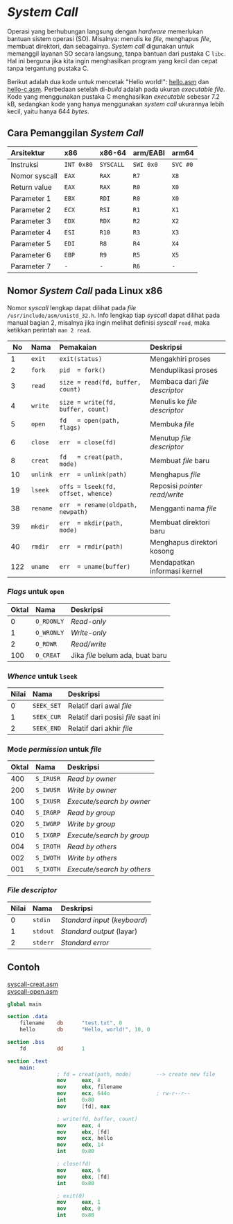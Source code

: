 # *System Call*


Operasi yang berhubungan langsung dengan *hardware* memerlukan bantuan sistem
operasi (SO). Misalnya: menulis ke *file*, menghapus *file*, membuat direktori,
dan sebagainya. *System call* digunakan untuk memanggil layanan SO secara langsung,
tanpa bantuan dari pustaka C `libc`. Hal ini berguna jika kita ingin menghasilkan
program yang kecil dan cepat tanpa tergantung pustaka C.

Berikut adalah dua kode untuk mencetak "Hello world!": [hello.asm](ex/hello.asm) dan [hello-c.asm](ex/hello-c.asm).
Perbedaan setelah di-*build* adalah pada ukuran *executable file*. Kode yang menggunakan pustaka C menghasilkan
*executable* sebesar 7.2 kB, sedangkan kode yang hanya menggunakan *system call* ukurannya
lebih kecil, yaitu hanya 644 *bytes*.


## Cara Pemanggilan *System Call*

| Arsitektur    | x86        | x86-64    | arm/EABI  | arm64    |
| :------------ | :--------- | :-------- | :-------- | :------- |
| Instruksi     | `INT 0x80` | `SYSCALL` | `SWI 0x0` | `SVC #0` |
| Nomor syscall | `EAX`      | `RAX`     | `R7`      | `X8`     |
| Return value  | `EAX`      | `RAX`     | `R0`      | `X0`     |
| Parameter 1   | `EBX`      | `RDI`     | `R0`      | `X0`     |
| Parameter 2   | `ECX`      | `RSI`     | `R1`      | `X1`     |
| Parameter 3   | `EDX`      | `RDX`     | `R2`      | `X2`     |
| Parameter 4   | `ESI`      | `R10`     | `R3`      | `X3`     |
| Parameter 5   | `EDI`      | `R8`      | `R4`      | `X4`     |
| Parameter 6   | `EBP`      | `R9`      | `R5`      | `X5`     |
| Parameter 7   | `-`        | `-`       | `R6`      | `-`      |


## Nomor *System Call* pada Linux x86

Nomor *syscall* lengkap dapat dilihat pada *file* `/usr/include/asm/unistd_32.h`.
Info lengkap tiap *syscall* dapat dilihat pada manual bagian 2, misalnya jika
ingin melihat definisi *syscall* `read`, maka ketikkan perintah `man 2 read`.

| No  | Nama     | Pemakaian                          | Deskripsi                       |
| --- | :------- | :--------------------------------- | :------------------------------ |
| 1   | `exit`   | `exit(status)`                     | Mengakhiri proses               |
| 2   | `fork`   | `pid  = fork()`                    | Menduplikasi proses             |
| 3   | `read`   | `size = read(fd, buffer, count)`   | Membaca dari *file descriptor*  |
| 4   | `write`  | `size = write(fd, buffer, count)`  | Menulis ke *file descriptor*    |
| 5   | `open`   | `fd   = open(path, flags)`         | Membuka *file*                  |
| 6   | `close`  | `err  = close(fd)`                 | Menutup *file descriptor*       |
| 8   | `creat`  | `fd   = creat(path, mode)`         | Membuat *file* baru             |
| 10  | `unlink` | `err  = unlink(path)`              | Menghapus *file*                |
| 19  | `lseek`  | `offs = lseek(fd, offset, whence)` | Reposisi *pointer* *read/write* |
| 38  | `rename` | `err  = rename(oldpath, newpath)`  | Mengganti nama *file*           |
| 39  | `mkdir`  | `err  = mkdir(path, mode)`         | Membuat direktori baru          |
| 40  | `rmdir`  | `err  = rmdir(path)`               | Menghapus direktori kosong      |
| 122 | `uname`  | `err  = uname(buffer)`             | Mendapatkan informasi kernel    |


### *Flags* untuk `open`

| Oktal | Nama       | Deskripsi    |
| :---- | :--------- | :----------- |
| 0     | `O_RDONLY` | *Read-only*  |
| 1     | `O_WRONLY` | *Write-only* |
| 2     | `O_RDWR`   | *Read/write* |
| 100   | `O_CREAT`  | Jika *file* belum ada, buat baru |

### *Whence* untuk `lseek`

| Nilai | Nama       | Deskripsi                           |
| :---- | :--------- | :---------------------------------- |
| 0     | `SEEK_SET` | Relatif dari awal *file*            |
| 1     | `SEEK_CUR` | Relatif dari posisi *file* saat ini |
| 2     | `SEEK_END` | Relatif dari akhir *file*           |

### Mode *permission* untuk *file*

| Oktal | Nama      | Deskripsi                  |
| :---- | :-------- | :------------------------- |
| 400   | `S_IRUSR` | *Read by owner*            |
| 200   | `S_IWUSR` | *Write by owner*           |
| 100   | `S_IXUSR` | *Execute/search by owner*  |
| 040   | `S_IRGRP` | *Read by group*            |
| 020   | `S_IWGRP` | *Write by group*           |
| 010   | `S_IXGRP` | *Execute/search by group*  |
| 004   | `S_IROTH` | *Read by others*           |
| 002   | `S_IWOTH` | *Write by others*          |
| 001   | `S_IXOTH` | *Execute/search by others* |

### *File descriptor*

| Nilai | Nama       | Deskripsi                           |
| :---- | :--------- | :---------------------------------- |
| 0     | `stdin`    | *Standard input* (*keyboard*)       |
| 1     | `stdout`   | *Standard output* (layar)           |
| 2     | `stderr`   | *Standard error*                    |

## Contoh

[syscall-creat.asm](ex/syscall-creat.asm)\
[syscall-open.asm](ex/syscall-open.asm)

```nasm
global main

section .data
    filename    db      "test.txt", 0
    hello       db      "Hello, world!", 10, 0

section .bss
    fd          dd      1

section .text
    main:
                ; fd = creat(path, mode)        --> create new file
                mov     eax, 8
                mov     ebx, filename
                mov     ecx, 644o               ; rw-r--r--
                int     0x80
                mov     [fd], eax

                ; write(fd, buffer, count)
                mov     eax, 4
                mov     ebx, [fd]
                mov     ecx, hello
                mov     edx, 14
                int     0x80

                ; close(fd)
                mov     eax, 6
                mov     ebx, [fd]
                int     0x80

                ; exit(0)
                mov     eax, 1
                mov     ebx, 0
                int     0x80
```

